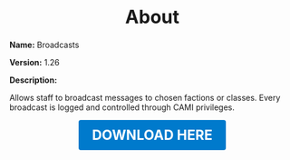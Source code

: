 <h1 style="text-align:center; font-size:2rem; font-weight:bold;">About</h1>

**Name:**
Broadcasts

**Version:**
1.26

**Description:**

Allows staff to broadcast messages to chosen factions or classes. Every broadcast is logged and controlled through CAMI privileges.




<p align="center"><a href="https://github.com/LiliaFramework/Modules/raw/refs/heads/gh-pages/broadcasts.zip" style="display:inline-block;padding:12px 24px;font-size:1.5rem;font-weight:bold;text-decoration:none;color:#fff;background-color:var(--md-primary-fg-color,#007acc);border-radius:4px;">DOWNLOAD HERE</a></p>